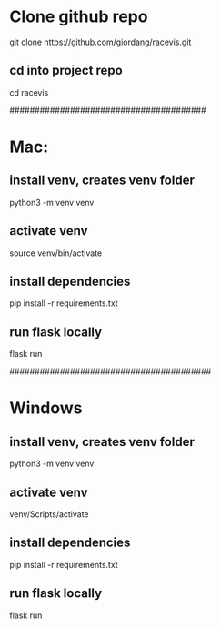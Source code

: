 # Clone github repo
git clone https://github.com/giordang/racevis.git

## cd into project repo
cd racevis

#######################################
# Mac:
## install venv, creates venv folder
python3 -m venv venv

## activate venv
source venv/bin/activate

## install dependencies
pip install -r requirements.txt

## run flask locally
flask run

########################################
# Windows
## install venv, creates venv folder
python3 -m venv venv

## activate venv
venv/Scripts/activate

## install dependencies
pip install -r requirements.txt

## run flask locally
flask run